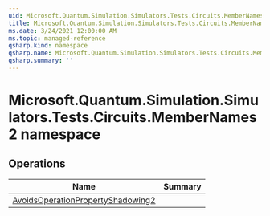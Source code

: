 ```yaml
---
uid: Microsoft.Quantum.Simulation.Simulators.Tests.Circuits.MemberNames2
title: Microsoft.Quantum.Simulation.Simulators.Tests.Circuits.MemberNames2 namespace
ms.date: 3/24/2021 12:00:00 AM
ms.topic: managed-reference
qsharp.kind: namespace
qsharp.name: Microsoft.Quantum.Simulation.Simulators.Tests.Circuits.MemberNames2
qsharp.summary: ''
---
```


# Microsoft.Quantum.Simulation.Simulators.Tests.Circuits.MemberNames2 namespace




<!-- summaries -->

## Operations

| Name | Summary |
|------|---------|
|[AvoidsOperationPropertyShadowing2](xref:Microsoft.Quantum.Simulation.Simulators.Tests.Circuits.MemberNames2.AvoidsOperationPropertyShadowing2) |


<!-- /summaries -->

